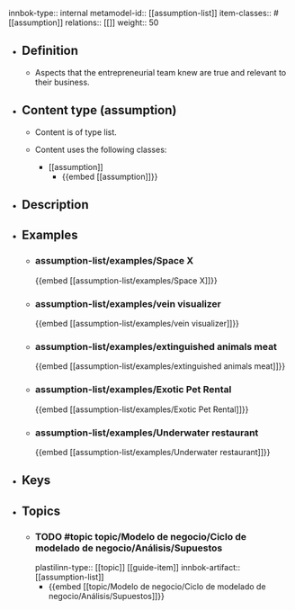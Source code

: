 innbok-type:: internal
metamodel-id:: [[assumption-list]]
item-classes:: #[[assumption]]
relations:: [[]]
weight:: 50

- ## Definition
  - Aspects that the entrepreneurial team knew are true and relevant to their business.
- ## Content type (assumption)
  - Content is of type list.
  
  - Content uses the following classes:
    - [[assumption]]
      - {{embed [[assumption]]}}
  
- ## Description
- ## Examples
  - ### assumption-list/examples/Space X
    {{embed [[assumption-list/examples/Space X]]}}
  - ### assumption-list/examples/vein visualizer
    {{embed [[assumption-list/examples/vein visualizer]]}}
  - ### assumption-list/examples/extinguished animals meat
    {{embed [[assumption-list/examples/extinguished animals meat]]}}
  - ### assumption-list/examples/Exotic Pet Rental
    {{embed [[assumption-list/examples/Exotic Pet Rental]]}}
  - ### assumption-list/examples/Underwater restaurant
    {{embed [[assumption-list/examples/Underwater restaurant]]}}
  
- ## Keys
  
- ## Topics
  - ### TODO #topic topic/Modelo de negocio/Ciclo de modelado de negocio/Análisis/Supuestos
    plastilinn-type:: [[topic]] [[guide-item]]
    innbok-artifact:: [[assumption-list]]
    - {{embed [[topic/Modelo de negocio/Ciclo de modelado de negocio/Análisis/Supuestos]]}}
  

